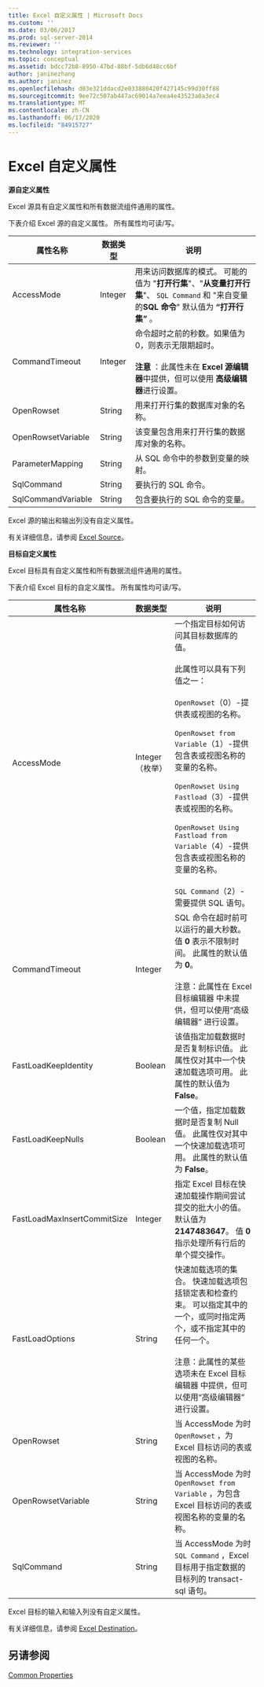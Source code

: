 ```yaml
---
title: Excel 自定义属性 | Microsoft Docs
ms.custom: ''
ms.date: 03/06/2017
ms.prod: sql-server-2014
ms.reviewer: ''
ms.technology: integration-services
ms.topic: conceptual
ms.assetid: bdcc72b8-8950-47bd-88bf-5db6d48cc6bf
author: janinezhang
ms.author: janinez
ms.openlocfilehash: d03e321ddacd2e033880420f427145c99d30ff88
ms.sourcegitcommit: 9ee72c507ab447ac69014a7eea4e43523a0a3ec4
ms.translationtype: MT
ms.contentlocale: zh-CN
ms.lasthandoff: 06/17/2020
ms.locfileid: "84915727"
---
```

# <a name="excel-custom-properties"></a>Excel 自定义属性
  **源自定义属性**  
  
 Excel 源具有自定义属性和所有数据流组件通用的属性。  
  
 下表介绍 Excel 源的自定义属性。 所有属性均可读/写。  
  
|属性名称|数据类型|说明|  
|-------------------|---------------|-----------------|  
|AccessMode|Integer|用来访问数据库的模式。 可能的值为 "**打开行集**"、"**从变量打开行集**"、 `SQL Command` 和 "来自变量的**SQL 命令**" 默认值为 **“打开行集”** 。|  
|CommandTimeout|Integer|命令超时之前的秒数。如果值为 0，则表示无限期超时。<br /><br /> **注意** ：此属性未在 **Excel 源编辑器**中提供，但可以使用 **高级编辑器**进行设置。|  
|OpenRowset|String|用来打开行集的数据库对象的名称。|  
|OpenRowsetVariable|String|该变量包含用来打开行集的数据库对象的名称。|  
|ParameterMapping|String|从 SQL 命令中的参数到变量的映射。|  
|SqlCommand|String|要执行的 SQL 命令。|  
|SqlCommandVariable|String|包含要执行的 SQL 命令的变量。|  
  
 Excel 源的输出和输出列没有自定义属性。  
  
 有关详细信息，请参阅 [Excel Source](excel-source.md)。  
  
 **目标自定义属性**  
  
 Excel 目标具有自定义属性和所有数据流组件通用的属性。  
  
 下表介绍 Excel 目标的自定义属性。 所有属性均可读/写。  
  
|属性名称|数据类型|说明|  
|-------------------|---------------|-----------------|  
|AccessMode|Integer（枚举）|一个指定目标如何访问其目标数据库的值。<br /><br /> 此属性可以具有下列值之一：<br /><br /> `OpenRowset`（0）-提供表或视图的名称。<br /><br /> `OpenRowset from Variable`（1）-提供包含表或视图名称的变量的名称。<br /><br /> `OpenRowset Using Fastload`（3）-提供表或视图的名称。<br /><br /> `OpenRowset Using Fastload from Variable`（4）-提供包含表或视图名称的变量的名称。<br /><br /> `SQL Command`（2）-需要提供 SQL 语句。|  
|CommandTimeout|Integer|SQL 命令在超时前可以运行的最大秒数。值 **0** 表示不限制时间。 此属性的默认值为 **0**。<br /><br /> 注意：此属性在 Excel 目标编辑器  中未提供，但可以使用“高级编辑器”  进行设置。|  
|FastLoadKeepIdentity|Boolean|该值指定加载数据时是否复制标识值。 此属性仅对其中一个快速加载选项可用。 此属性的默认值为 **False**。|  
|FastLoadKeepNulls|Boolean|一个值，指定加载数据时是否复制 Null 值。 此属性仅对其中一个快速加载选项可用。 此属性的默认值为 **False**。|  
|FastLoadMaxInsertCommitSize|Integer|指定 Excel 目标在快速加载操作期间尝试提交的批大小的值。 默认值为 **2147483647**。 值 **0** 指示处理所有行后的单个提交操作。|  
|FastLoadOptions|String|快速加载选项的集合。 快速加载选项包括锁定表和检查约束。 可以指定其中的一个，或同时指定两个，或不指定其中的任何一个。<br /><br /> 注意：此属性的某些选项未在 Excel 目标编辑器  中提供，但可以使用“高级编辑器”  进行设置。|  
|OpenRowset|String|当 AccessMode 为时 `OpenRowset` ，为 Excel 目标访问的表或视图的名称。|  
|OpenRowsetVariable|String|当 AccessMode 为时 `OpenRowset from Variable` ，为包含 Excel 目标访问的表或视图名称的变量的名称。|  
|SqlCommand|String|当 AccessMode 为时 `SQL Command` ，Excel 目标用于指定数据的目标列的 transact-sql 语句。|  
  
 Excel 目标的输入和输入列没有自定义属性。  
  
 有关详细信息，请参阅 [Excel Destination](excel-destination.md)。  
  
## <a name="see-also"></a>另请参阅  
 [Common Properties](../common-properties.md)  
  
  
